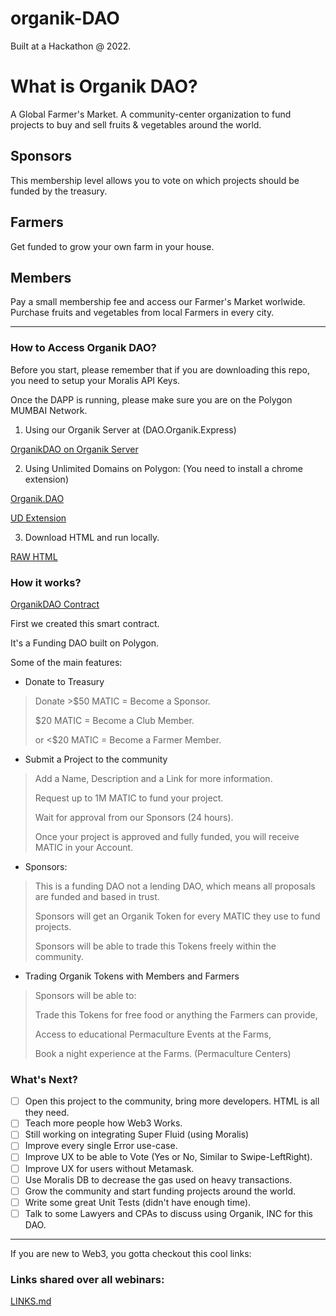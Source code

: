 # organik-DAO
Built at a Hackathon @ 2022.

# What is Organik DAO?

A Global Farmer's Market.
A community-center organization to fund projects to buy and sell fruits & vegetables around the world.

## Sponsors

This membership level allows you to vote on which projects should be funded by the treasury.

## Farmers

Get funded to grow your own farm in your house.

## Members

Pay a small membership fee and access our Farmer's Market worlwide.
Purchase fruits and vegetables from local Farmers in every city.

-----------------------

### How to Access Organik DAO?

Before you start, please remember that if you are downloading this repo, you need to setup your Moralis API Keys.

Once the DAPP is running, please make sure you are on the Polygon MUMBAI Network.

1. Using our Organik Server at (DAO.Organik.Express)

[OrganikDAO on Organik Server](https://dao.organik.express/)

2. Using Unlimited Domains on Polygon: (You need to install a chrome extension)

[Organik.DAO](https://organik.dao/)

[UD Extension](https://unstoppabledomains.com/extension)

3. Download HTML and run locally.

[RAW HTML](https://raw.githubusercontent.com/organik-inc/organik-dao/main/src/index.html)

### How it works?

[OrganikDAO Contract](./contracts/OrganikDAO.sol)

First we created this smart contract.

It's a Funding DAO built on Polygon.

Some of the main features:

- Donate to Treasury
> Donate >$50 MATIC = Become a Sponsor.
> 
> $20 MATIC = Become a Club Member.
> 
> or <$20 MATIC = Become a Farmer Member.

- Submit a Project to the community
> Add a Name, Description and a Link for more information.
> 
> Request up to 1M MATIC to fund your project.
> 
> Wait for approval from our Sponsors (24 hours).
> 
> Once your project is approved and fully funded, you will receive MATIC in your Account.

- Sponsors:
> This is a funding DAO not a lending DAO, which means all proposals are funded and based in trust.
> 
> Sponsors will get an Organik Token for every MATIC they use to fund projects.
> 
> Sponsors will be able to trade this Tokens freely within the community.

- Trading Organik Tokens with Members and Farmers
> Sponsors will be able to:
> 
> Trade this Tokens for free food or anything the Farmers can provide,
> 
> Access to educational Permaculture Events at the Farms,
> 
> Book a night experience at the Farms. (Permaculture Centers)

### What's Next?

- [ ] Open this project to the community, bring more developers. HTML is all they need.
- [ ] Teach more people how Web3 Works.
- [ ] Still working on integrating Super Fluid (using Moralis)
- [ ] Improve every single Error use-case.
- [ ] Improve UX to be able to Vote (Yes or No, Similar to Swipe-LeftRight).
- [ ] Improve UX for users without Metamask.
- [ ] Use Moralis DB to decrease the gas used on heavy transactions.
- [ ] Grow the community and start funding projects around the world.
- [ ] Write some great Unit Tests (didn't have enough time).
- [ ] Talk to some Lawyers and CPAs to discuss using Organik, INC for this DAO.

-----------------------

If you are new to Web3, you gotta checkout this cool links:

### Links shared over all webinars:

[LINKS.md](./LINKS.md)
